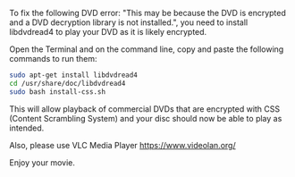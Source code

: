 To fix the following DVD error: "This may be because the DVD is encrypted and a DVD decryption library is not installed.", you need to install libdvdread4 to play your DVD as it is likely encrypted.

Open the Terminal and on the command line, copy and paste the following commands to run them:

```bash
sudo apt-get install libdvdread4
cd /usr/share/doc/libdvdread4
sudo bash install-css.sh
```

This will allow playback of commercial DVDs that are encrypted with CSS (Content Scrambling System) and your disc should now be able to play as intended.

Also, please use VLC Media Player https://www.videolan.org/

Enjoy your movie.